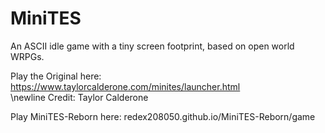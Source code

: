 # MiniTES
An ASCII idle game with a tiny screen footprint, based on open world WRPGs.

Play the Original here: https://www.taylorcalderone.com/minites/launcher.html	
\newline Credit: Taylor Calderone

Play MiniTES-Reborn here: redex208050.github.io/MiniTES-Reborn/game
